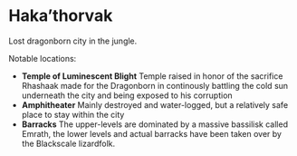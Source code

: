 # Haka’thorvak

 
Lost dragonborn city in the jungle.

 Notable locations:  

* **Temple of Luminescent Blight** Temple raised in honor of the sacrifice Rhashaak made for the Dragonborn in continously battling the cold sun underneath the city and being exposed to his corruption
* **Amphitheater** Mainly destroyed and water-logged, but a relatively safe place to stay within the city
* **Barracks** The upper-levels are dominated by a massive bassilisk called Emrath, the lower levels and actual barracks have been taken over by the Blackscale lizardfolk.
